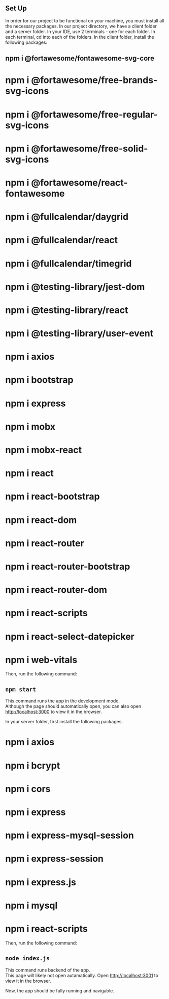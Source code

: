 ## Set Up

In order for our project to be functional on your machine, you must install all the necessary packages. In our project directory, we have a client folder and a server folder. In your IDE, use 2 terminals - one for each folder. In each terminal, cd into each of the folders. In the client folder, install the following packages:

## npm i @fortawesome/fontawesome-svg-core
# npm i @fortawesome/free-brands-svg-icons
# npm i @fortawesome/free-regular-svg-icons
# npm i @fortawesome/free-solid-svg-icons
# npm i @fortawesome/react-fontawesome
# npm i @fullcalendar/daygrid
# npm i @fullcalendar/react
# npm i @fullcalendar/timegrid
# npm i @testing-library/jest-dom
# npm i @testing-library/react
# npm i @testing-library/user-event
# npm i axios
# npm i bootstrap
# npm i express
# npm i mobx
# npm i mobx-react
# npm i react
# npm i react-bootstrap
# npm i react-dom
# npm i react-router
# npm i react-router-bootstrap
# npm i react-router-dom
# npm i react-scripts
# npm i react-select-datepicker
# npm i web-vitals

Then, run the following command:

## `npm start`

This command runs the app in the development mode.\
Although the page should automatically open, you can also open [http://localhost:3000](http://localhost:3000) to view it in the browser.

In your server folder, first install the following packages:

# npm i axios
# npm i bcrypt
# npm i cors
# npm i express
# npm i express-mysql-session
# npm i express-session
# npm i express.js
# npm i mysql
# npm i react-scripts


Then, run the following command:

## `node index.js`

This command runs backend of the app.\
This page will likely not open autamatically. Open [http://localhost:3001](http://localhost:3001) to view it in the browser. 

Now, the app should be fully running and navigable.

